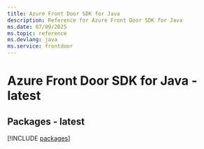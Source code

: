 ```yaml
---
title: Azure Front Door SDK for Java
description: Reference for Azure Front Door SDK for Java
ms.date: 07/09/2025
ms.topic: reference
ms.devlang: java
ms.service: frontdoor
---
```

# Azure Front Door SDK for Java - latest
## Packages - latest
[!INCLUDE [packages](front-door-index.md)]